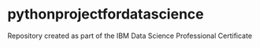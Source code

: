 # pythonprojectfordatascience
Repository created as part of the IBM Data Science Professional Certificate
